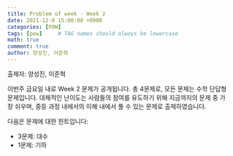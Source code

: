 ```yaml
---
title: Problem of week - Week 2
date: 2021-12-8 15:00:00 +0900
categories: [POW]
tags: [pow]     # TAG names should always be lowercase
math: true
comment: true
author: 양성진, 이준혁
---
```


출제자: 양성진, 이준혁  

이번주 금요일 내로 Week 2 문제가 공개됩니다. 총 4문제로, 모든 문제는 수학 단답형 문제입니다.
대체적인 난이도는 사람들의 참여를 유도하기 위해 지금까지의 문제 중 가장 쉬우며,
중등 과정 내에서의 이해 내에서 풀 수 있는 문제로 출제하였습니다.

다음은 문제에 대한 힌트입니다:

- 3문제: 대수
- 1문제: 기하
